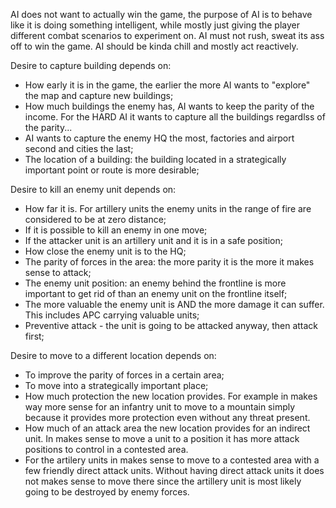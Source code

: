 AI does not want to actually win the game, the purpose of AI is to behave like it is doing something intelligent, while mostly
just giving the player different combat scenarios to experiment on. AI must not rush, sweat its ass off to win the game. AI should
be kinda chill and mostly act reactively.

Desire to capture building depends on:
- How early it is in the game, the earlier the more AI wants to "explore" the map and capture new buildings;
- How much buildings the enemy has, AI wants to keep the parity of the income. For the HARD AI it wants to capture all the buildings regardlss of the parity...
- AI wants to capture the enemy HQ the most, factories and airport second and cities the last;
- The location of a building: the building located in a strategically important point or route is more desirable;

Desire to kill an enemy unit depends on:
- How far it is. For artillery units the enemy units in the range of fire are considered to be at zero distance;
- If it is possible to kill an enemy in one move;
- If the attacker unit is an artillery unit and it is in a safe position;
- How close the enemy unit is to the HQ;
- The parity of forces in the area: the more parity it is the more it makes sense to attack;
- The enemy unit position: an enemy behind the frontline is more important to get rid of than an enemy unit on the frontline itself;
- The more valuable the enemy unit is AND the more damage it can suffer. This includes APC carrying valuable units;
- Preventive attack - the unit is going to be attacked anyway, then attack first;

Desire to move to a different location depends on:
- To improve the parity of forces in a certain area;
- To move into a strategically important place;
- How much protection the new location provides. For example in makes way more sense for an infantry unit to move to a mountain
	  simply because it provides more protection even without any threat present.
- How much of an attack area the new location provides for an indirect unit. In makes sense to move a unit to a position it has more attack positions to control in a contested area.
- For the artilery units in makes sense to move to a contested area with a few friendly direct attack units. Without having direct attack units it does not makes sense to move there since the artillery unit is most likely going to be destroyed by enemy forces.
	